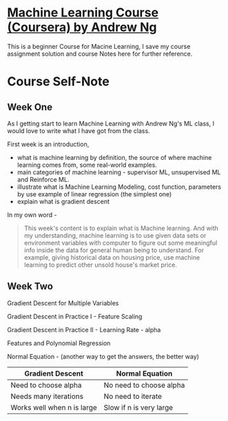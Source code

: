 # [Machine Learning Course (Coursera) by Andrew Ng](https://www.coursera.org/learn/machine-learning)

This is a beginner Course for Macine Learning, I save my course assignment solution and course Notes here for further reference.

# **Course Self-Note**

## Week One

As I getting start to learn Machine Learning with Andrew Ng's ML class, I would love to write what I have got from the class.

First week is an introduction, 
- what is machine learning by definition, the source of where machine learning comes from, some real-world examples. 
- main categories of machine learning - supervisor ML, unsupervised ML and Reinforce ML.
- illustrate what is Machine Learning Modeling, cost function, parameters by use example of linear regression (the simplest one) 
- explain what is gradient descent

In my own word -

> This week's content is to explain what is Machine learning.
> And with my understanding, machine learning is to use given data sets or environment variables with computer to figure out some meaningful info inside the data for general human being to understand. 
>For example, giving historical data on housing price,  use machine learning to predict other unsold house's market price.



## Week Two

Gradient Descent for Multiple Variables

Gradient Descent in Practice I - Feature Scaling

Gradient Descent in Practice II - Learning Rate - alpha

Features and Polynomial Regression 

Normal Equation - (another way to get the answers, the better way)


|Gradient Descent	| Normal Equation |
|-------------------|-----------------|
|Need to choose alpha | No need to choose alpha |
|Needs many iterations | No need to iterate |
|Works well when n is large | Slow if n is very large |




